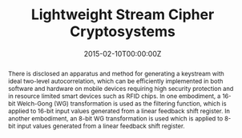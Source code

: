 ---
title: "Lightweight Stream Cipher Cryptosystems"

authors:
- Guang Gong
- Mark Aagaard 
- admin

date: "2015-02-10T00:00:00Z"

# Publication type.
# Legend: 0 = Uncategorized; 1 = Conference paper; 2 = Journal article;
# 3 = Preprint / Working Paper; 4 = Report; 5 = Book; 6 = Book section;
# 7 = Thesis; 8 = Patent
publication_types: ["8"]

# Publication name and optional abbreviated publication name.
publication: "United States Patent 8953784"
publication_short: ""

abstract: There is disclosed an apparatus and method for generating a keystream with ideal two-level autocorrelation, which can be efficiently implemented in both software and hardware on mobile devices requiring high security protection and in resource limited smart devices such as RFID chips. In one embodiment, a 16-bit Welch-Gong (WG) transformation is used as the filtering function, which is applied to 16-bit input values generated from a linear feedback shift register. In another embodiment, an 8-bit WG transformation is used which is applied to 8-bit input values generated from a linear feedback shift register.

# Display this page in the Featured widget?
featured: true

# Custom links (uncomment lines below)
links:
 - name: Patent
   url: https://patft.uspto.gov/netacgi/nph-Parser?Sect1=PTO2&Sect2=HITOFF&p=1&u=%2Fnetahtml%2FPTO%2Fsearch-bool.html&r=9&f=G&l=50&co1=AND&d=PTXT&s1=%22Fan,+Xinxin%22&OS=%22Fan,+Xinxin%22&RS=%22Fan,+Xinxin%22
---